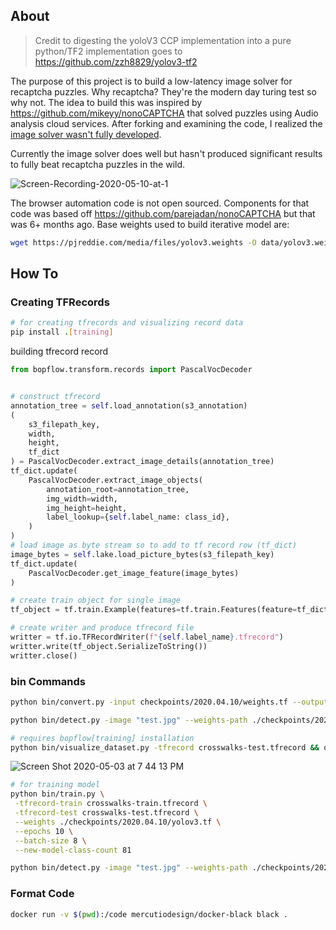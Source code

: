 ## About

> Credit to digesting the yoloV3 CCP implementation into a pure python/TF2 implementation goes to https://github.com/zzh8829/yolov3-tf2

The purpose of this project is to build a low-latency image solver for recaptcha puzzles. Why recaptcha? They're the modern day turing test so why not. The idea to build this was inspired by https://github.com/mikeyy/nonoCAPTCHA that solved puzzles using Audio analysis cloud services. After forking and examining the code, I realized the [image solver wasn't fully developed](https://github.com/parejadan/nonoCAPTCHA/blob/master/nonocaptcha/solver.py#L138).

Currently the image solver does well but hasn't produced significant results to fully beat recaptcha puzzles in the wild.

![Screen-Recording-2020-05-10-at-1](https://user-images.githubusercontent.com/11270882/81506173-7d329880-92c2-11ea-9982-4e694d2bba3c.gif)


The browser automation code is not open sourced. Components for that code was based off https://github.com/parejadan/nonoCAPTCHA but that was 6+ months ago. Base weights used to build iterative model are:

```bash
wget https://pjreddie.com/media/files/yolov3.weights -O data/yolov3.weights
```


## How To

### Creating TFRecords
```bash
# for creating tfrecords and visualizing record data
pip install .[training]
```

building tfrecord record
```python
from bopflow.transform.records import PascalVocDecoder


# construct tfrecord
annotation_tree = self.load_annotation(s3_annotation)
(
    s3_filepath_key,
    width,
    height,
    tf_dict
) = PascalVocDecoder.extract_image_details(annotation_tree)
tf_dict.update(
    PascalVocDecoder.extract_image_objects(
        annotation_root=annotation_tree,
        img_width=width,
        img_height=height,
        label_lookup={self.label_name: class_id},
    )
)
# load image as byte stream so to add to tf record row (tf_dict)
image_bytes = self.lake.load_picture_bytes(s3_filepath_key)
tf_dict.update(
    PascalVocDecoder.get_image_feature(image_bytes)
)

# create train object for single image
tf_object = tf.train.Example(features=tf.train.Features(feature=tf_dict))

# create writer and produce tfrecord file
writter = tf.io.TFRecordWriter(f"{self.label_name}.tfrecord")
writter.write(tf_object.SerializeToString())
writter.close()
```


### bin Commands
```bash
python bin/convert.py -input checkpoints/2020.04.10/weights.tf --output-format model
```

```bash
python bin/detect.py -image "test.jpg" --weights-path ./checkpoints/2020.04.10/weights.tf
```

```bash
# requires bopflow[training] installation
python bin/visualize_dataset.py -tfrecord crosswalks-test.tfrecord && open output.png
```
![Screen Shot 2020-05-03 at 7 44 13 PM](https://user-images.githubusercontent.com/11270882/80928975-7e217280-8d76-11ea-929b-3a67de40398d.png)


```bash
# for training model
python bin/train.py \
 -tfrecord-train crosswalks-train.tfrecord \
 -tfrecord-test crosswalks-test.tfrecord \
 --weights ./checkpoints/2020.04.10/yolov3.tf \
 --epochs 10 \
 --batch-size 8 \
 --new-model-class-count 81

python bin/detect.py -image "test.jpg" --weights-path ./checkpoints/2020.05.07/yolov3_train_10.tf

```

### Format Code

```bash
docker run -v $(pwd):/code mercutiodesign/docker-black black .
```
